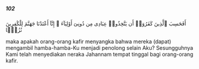 ##### 102

<span class="ayah">أَفَحَسِبَ ٱلَّذِينَ كَفَرُوٓا۟ أَن يَتَّخِذُوا۟ عِبَادِى مِن دُونِىٓ أَوْلِيَآءَ ۚ إِنَّآ أَعْتَدْنَا جَهَنَّمَ لِلْكَٰفِرِينَ نُزُلًۭا</span>

<span class="ayah_translation">maka apakah orang-orang kafir menyangka bahwa mereka (dapat) mengambil hamba-hamba-Ku menjadi penolong selain Aku? Sesungguhnya Kami telah menyediakan neraka Jahannam tempat tinggal bagi orang-orang kafir.</span>
